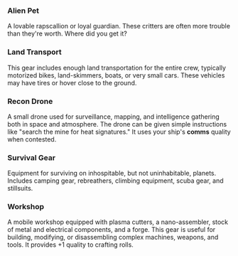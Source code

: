 ### Alien Pet
A lovable rapscallion or loyal guardian. These critters are often more trouble than they're worth. Where did you get it?

### Land Transport
This gear includes enough land transportation for the entire crew, typically motorized bikes, land-skimmers, boats, or very small cars. These vehicles may have tires or hover close to the ground.

### Recon Drone
A small drone used for surveillance, mapping, and intelligence gathering both in space and atmosphere. The drone can be given simple instructions like "search the mine for heat signatures." It uses your ship's **comms** quality when contested.

### Survival Gear
Equipment for surviving on inhospitable, but not uninhabitable, planets. Includes camping gear, rebreathers, climbing equipment, scuba gear, and stillsuits.

### Workshop
A mobile workshop equipped with plasma cutters, a nano-assembler, stock of metal and electrical components, and a forge. This gear is useful for building, modifying, or disassembling complex machines, weapons, and tools. It provides +1 quality to crafting rolls.
